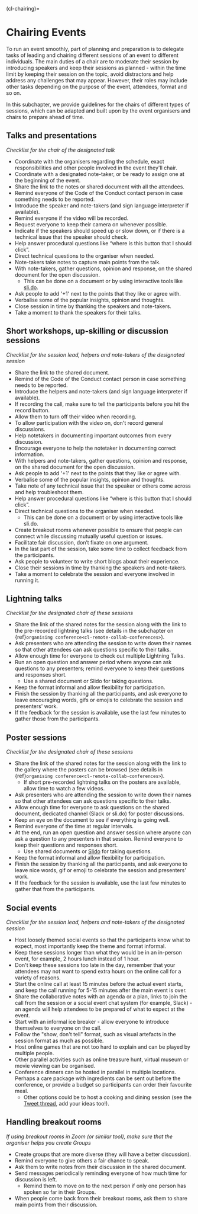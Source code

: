 (cl-chairing)=
# Chairing Events

To run an event smoothly, part of planning and preparation is to delegate tasks of leading and chairing different sessions of an event to different individuals.
The main duties of a chair are to moderate their session by introducing speakers and keep their sessions as planned - within the time limit by keeping their session on the topic, avoid distractors and help address any challenges that may appear.
However, their roles may include other tasks depending on the purpose of the event, attendees, format and so on.

In this subchapter, we provide guidelines for the chairs of different types of sessions, which can be adapted and built upon by the event organisers and chairs to prepare ahead of time.

## Talks and presentations
*Checklist for the chair of the designated talk*

- Coordinate with the organisers regarding the schedule, exact responsibilities and other people involved in the event they'll chair.
- Coordinate with a designated note-taker, or be ready to assign one at the beginning of the event.
- Share the link to the notes or shared document with all the attendees.
- Remind everyone of the Code of the Conduct contact person in case something needs to be reported.
- Introduce the speaker and note-takers (and sign language interpreter if available).
- Remind everyone if the video will be recorded.
- Request everyone to keep their camera on whenever possible.
- Indicate if the speakers should speed up or slow down, or if there is a technical issue that the speaker should check.
- Help answer procedural questions like “where is this button that I should click”.
- Direct technical questions to the organiser when needed.
- Note-takers take notes to capture main points from the talk.
- With note-takers, gather questions, opinion and response, on the shared document for the open discussion.
  - This can be done on a document or by using interactive tools like [sli.do](https://www.sli.do/).
- Ask people to add '+1' next to the points that they like or agree with.
- Verbalise some of the popular insights, opinion and thoughts.
- Close session in time by thanking the speakers and note-takers.
- Take a moment to thank the speakers for their talks.

## Short workshops, up-skilling or discussion sessions

*Checklist for the session lead, helpers and note-takers of the designated session*
- Share the link to the shared document.
- Remind of the Code of the Conduct contact person in case something needs to be reported.
- Introduce the helpers and note-takers (and sign language interpreter if available).
- If recording the call, make sure to tell the participants before you hit the record button.
- Allow them to turn off their video when recording.
- To allow participation with the video on, don't record general discussions.
- Help notetakers in documenting important outcomes from every discussion.
- Encourage everyone to help the notetaker in documenting correct information.
- With helpers and note-takers, gather questions, opinion and response, on the shared document for the open discussion.
- Ask people to add '+1' next to the points that they like or agree with.
- Verbalise some of the popular insights, opinion and thoughts.
- Take note of any technical issue that the speaker or others come across and help troubleshoot them.
- Help answer procedural questions like “where is this button that I should click”.
- Direct technical questions to the organiser when needed.
  - This can be done on a document or by using interactive tools like sli.do.
- Create breakout rooms  whenever possible to ensure that people can connect while discussing mutually useful question or issues.
- Facilitate fair discussion, don’t fixate on one argument.
- In the last part of the session, take some time to collect feedback from the participants.
- Ask people to volunteer to write short blogs about their experience.
- Close their sessions in time by thanking the speakers and note-takers.
- Take a moment to celebrate the session and everyone involved in running it.

## Lightning talks

*Checklist for the designated chair of these sessions*

- Share the link of the shared notes for the session along with the link to the pre-recorded lightning talks (see details in the subchapter on {ref}`organising conference<cl-remote-collab-conferences>`).
- Ask presenters who are attending the session to write down their names so that other attendees can ask questions specific to their talks.
- Allow enough time for everyone to check out multiple Lightning Talks.
- Run an open question and answer period where anyone can ask questions to any presenters; remind everyone to keep their questions and responses short.
  - Use a shared document or Slido for taking questions.
- Keep the format informal and allow flexibility for participation.
- Finish the session by thanking all the participants, and ask everyone to leave encouraging words, gifs or emojis to celebrate the session and presenters' work.
- If the feedback for the session is available, use the last few minutes to gather those from the participants.

## Poster sessions

*Checklist for the designated chair of these sessions*

- Share the link of the shared notes for the session along with the link to the gallery where the posters can be browsed (see details in {ref}`organising conference<cl-remote-collab-conferences>`).
  - If short pre-recorded lightning talks on the posters are available, allow time to watch a few videos.
- Ask presenters who are attending the session to write down their names so that other attendees can ask questions specific to their talks.
- Allow enough time for everyone to ask questions on the shared document, dedicated channel (Slack or sli.do) for poster discussions.
- Keep an eye on the document to see if everything is going well.
- Remind everyone of the time at regular intervals.
- At the end, run an open question and answer session where anyone can ask a question to any presenters in that session. Remind everyone to keep their questions and responses short.
  - Use shared documents or [Slido](https://www.sli.do/) for taking questions.
- Keep the format informal and allow flexibility for participation.
- Finish the session by thanking all the participants, and ask everyone to leave nice words, gif or emoji to celebrate the session and presenters' work.
- If the feedback for the session is available, use the last few minutes to gather that from the participants.

## Social events

*Checklist for the session lead, helpers and note-takers of the designated session*
- Host loosely themed social events so that the participants know what to expect, most importantly keep the theme and format informal.
- Keep these sessions longer than what they would be in an in-person event, for example, 2 hours lunch instead of 1 hour.
- Don't keep these sessions too late in the day, remember that your attendees may not want to spend extra hours on the online call for a variety of reasons.
- Start the online call at least 15 minutes before the actual event starts, and keep the call running for 5-15 minutes after the main event is over.
- Share the collaborative notes with an agenda or a plan, links to join the call from the session or a social event chat system (for example, Slack) - an agenda will help attendees to be prepared of what to expect at the event.
- Start with an informal ice breaker - allow everyone to introduce themselves to everyone on the call.
- Follow the "show, don't tell" format, such as visual artefacts in the session format as much as possible.
- Host online games that are not too hard to explain and can be played by multiple people.
- Other parallel activities such as online treasure hunt, virtual museum or movie viewing can be organised.
- Conference dinners can be hosted in parallel in multiple locations.
  Perhaps a care package with ingredients can be sent out before the conference, or provide a budget so participants can order their favourite meal.
  - Other options could be to host a cooking and dining session (see the [Tweet thread](https://twitter.com/kevin_kunzmann/status/1240921979462520834), add your ideas too!).

## Handling breakout rooms

*If using breakout rooms in Zoom (or similar tool), make sure that the organiser helps you create Groups*

- Create groups that are more diverse (they will have a better discussion).
- Remind everyone to give others a fair chance to speak.
- Ask them to write notes from their discussion in the shared document.
- Send messages periodically reminding everyone of how much time for discussion is left.
  - Remind them to move on to the next person if only one person has spoken so far in their Groups.
- When people come back from their breakout rooms, ask them to share main points from their discussion.
